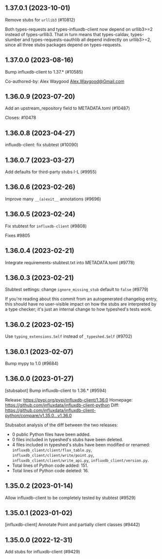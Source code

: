 ## 1.37.0.1 (2023-10-01)

Remove stubs for `urllib3` (#10812)

Both types-requests and types-influxdb-client now depend on urllib3>=2 instead of types-urllib3. That in turn means that types-caldav, types-slumber and types-requests-oauthlib all depend indirectly on urllib3>=2, since all three stubs packages depend on types-requests.

## 1.37.0.0 (2023-08-16)

Bump influxdb-client to 1.37.* (#10585)

Co-authored-by: Alex Waygood <Alex.Waygood@Gmail.com>

## 1.36.0.9 (2023-07-20)

Add an upstream_repository field to METADATA.toml (#10487)

Closes: #10478

## 1.36.0.8 (2023-04-27)

influxdb-client: fix stubtest (#10090)

## 1.36.0.7 (2023-03-27)

Add defaults for third-party stubs I-L (#9955)

## 1.36.0.6 (2023-02-26)

Improve many `__(a)exit__` annotations (#9696)

## 1.36.0.5 (2023-02-24)

Fix stubtest for `influxdb-client` (#9808)

Fixes #9805

## 1.36.0.4 (2023-02-21)

Integrate requirements-stubtest.txt into METADATA.toml (#9778)

## 1.36.0.3 (2023-02-21)

Stubtest settings: change `ignore_missing_stub` default to `false` (#9779)

If you're reading about this commit from an autogenerated changelog entry, this should have no user-visible impact on how the stubs are interpreted by a type checker; it's just an internal change to how typeshed's tests work.

## 1.36.0.2 (2023-02-15)

Use `typing_extensions.Self` instead of `_typeshed.Self` (#9702)

## 1.36.0.1 (2023-02-07)

Bump mypy to 1.0 (#9684)

## 1.36.0.0 (2023-01-27)

[stubsabot] Bump influxdb-client to 1.36.* (#9594)

Release: https://pypi.org/pypi/influxdb-client/1.36.0
Homepage: https://github.com/influxdata/influxdb-client-python
Diff: https://github.com/influxdata/influxdb-client-python/compare/v1.35.0...v1.36.0

Stubsabot analysis of the diff between the two releases:
 - 0 public Python files have been added.
 - 0 files included in typeshed's stubs have been deleted.
 - 4 files included in typeshed's stubs have been modified or renamed: `influxdb_client/client/flux_table.py`, `influxdb_client/client/write/point.py`, `influxdb_client/client/write_api.py`, `influxdb_client/version.py`.
 - Total lines of Python code added: 151.
 - Total lines of Python code deleted: 16.

## 1.35.0.2 (2023-01-14)

Allow influxdb-client to be completely tested by stubtest (#9529)

## 1.35.0.1 (2023-01-02)

[influxdb-client] Annotate Point and partially client classes (#9442)

## 1.35.0.0 (2022-12-31)

Add stubs for influxdb-client (#9429)

